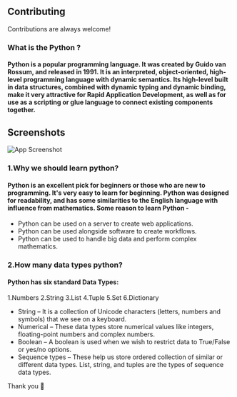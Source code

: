 ## Contributing

Contributions are always welcome!

### What is the Python ?

#### Python is a popular programming language. It was created by Guido van Rossum, and released in 1991. It is an interpreted, object-oriented, high-level programming language with dynamic semantics. Its high-level built in data structures, combined with dynamic typing and dynamic binding, make it very attractive for Rapid Application Development, as well as for use as a scripting or glue language to connect existing components together.

## Screenshots

![App Screenshot](https://i.ibb.co/KsLRJc2/download.jpg)

### 1.Why we should learn python?

#### Python is an excellent pick for beginners or those who are new to programming. It's very easy to learn for beginning. Python was designed for readability, and has some similarities to the English language with influence from mathematics. Some reason to learn Python -

- Python can be used on a server to create web applications.
- Python can be used alongside software to create workflows.
- Python can be used to handle big data and perform complex mathematics.

### 2.How many data types python?

#### Python has six standard Data Types:

1.Numbers
2.String
3.List
4.Tuple
5.Set
6.Dictionary

- String – It is a collection of Unicode characters (letters, numbers and symbols) that we see on a keyboard.
- Numerical – These data types store numerical values like integers, floating-point numbers and complex numbers.
- Boolean – A boolean is used when we wish to restrict data to True/False or yes/no options.
- Sequence types – These help us store ordered collection of similar or different data types. List, string, and tuples are the types of sequence data types.





Thank you 💓
